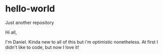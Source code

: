 # hello-world
Just another repository

Hi all,

I'm Daniel. Kinda new to all of this but i'm optimistic nonetheless.
At first I didn't like to code, but now I love it!
